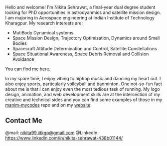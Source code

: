 Hello and welcome! I'm Nikita Sehrawat, a final-year dual degree student looking for PhD opportunities in astrodyanmics and satellite mission design. I am majoring in Aerospace engineering at Indian Institute of Technology Kharagpur. My research interests are:
- MutiBody Dynamical systems
- Space Mission Design, Trajectory Optimization, Dynamics around Small Bodies
- Spacecraft Attitude Determination and Control, Satellite Constellations
- Space Situational Awareness, Space Debris Removal and Collision Avoidance

You can find me [here](https://swtnikita50.github.io/nikitasehrawat.github.io//).

In my spare time, I enjoy vibing to hiphop music and dancing my heart out. I also enjoy sports, particularly volleyball and badminton. One not-so-fun fact about me is that I can enjoy even the most tedious task of running. My logo design, animation, and web development skills are at the intersection of my creative and technical sides and you can find some examples of those in my [manim-mycodes](https://github.com/swtnikita50/manim-mycodes) repo and on my [website](https://swtnikita50.github.io/nikitasehrawat.github.io/).

## Contact Me

@mail: nikita99.iitkgp@gmail.com
@LinkedIn: https://www.linkedin.com/in/nikita-sehrawat-438b01144/
<!---

swtnikita50/swtnikita50 is a ✨ special ✨ repository because its `README.md` (this file) appears on your GitHub profile.
You can click the Preview link to take a look at your changes.
--->
